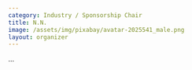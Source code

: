 ```yaml
---
category: Industry / Sponsorship Chair
title: N.N.
image: /assets/img/pixabay/avatar-2025541_male.png
layout: organizer
---
```


...

